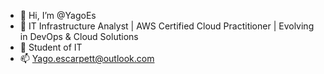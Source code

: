 - 👋 Hi, I’m @YagoEs
- 👀 IT Infrastructure Analyst | AWS Certified Cloud Practitioner | Evolving in DevOps & Cloud Solutions
- 🌱 Student of  IT
- 📫  Yago.escarpett@outlook.com

<!---
YagoEs/YagoEs is a ✨ special ✨ repository because its `README.md` (this file) appears on your GitHub profile.
You can click the Preview link to take a look at your changes.
--->
